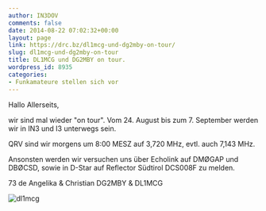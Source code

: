 ```yaml
---
author: IN3DOV
comments: false
date: 2014-08-22 07:02:32+00:00
layout: page
link: https://drc.bz/dl1mcg-und-dg2mby-on-tour/
slug: dl1mcg-und-dg2mby-on-tour
title: DL1MCG und DG2MBY on tour.
wordpress_id: 8935
categories:
- Funkamateure stellen sich vor
---
```


Hallo Allerseits,

wir sind mal wieder "on tour". Vom 24. August bis zum 7. September werden wir in IN3 und I3 unterwegs sein.

QRV sind wir morgens um 8:00 MESZ auf 3,720 MHz, evtl. auch 7,143 MHz.

Ansonsten werden wir versuchen uns über Echolink auf DMØGAP und DBØCSD, sowie in D-Star auf Reflector Südtirol DCS008F zu melden.

73 de Angelika & Christian DG2MBY & DL1MCG

![dl1mcg](https://drc.bz/wp-content/uploads/2014/08/dl1mcg-300x168.jpg)
